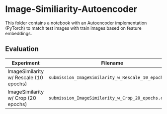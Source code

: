 # Image-Similiarity-Autoencoder

This folder contains a notebook with an Autoencoder implementation (PyTorch) to match test images with train images based on feature embeddings.


## Evaluation

| Experiment                                  | Filename                                              | Score    |
|---------------------------------------------|-------------------------------------------------------|----------|
| ImageSimilarity w/ Rescale (10 epochs)      | `submission_ImageSimilarity_w_Rescale_10_epochs.csv`  | 61.58458 |
| ImageSimilarity w/ Crop (20 epochs)         | `submission_ImageSimilarity_w_Crop_20_epochs.csv`     | 62.23774 |